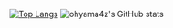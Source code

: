 [![Top Langs](https://github-readme-stats.vercel.app/api/top-langs/?username=sirobou&theme=yeblu&layout=compact)](https://github.com/anuraghazra/github-readme-stats)
![ohyama4z's GitHub stats](https://github-readme-stats.vercel.app/api?username=sirobou&show_icons=true&theme=yeblu)
